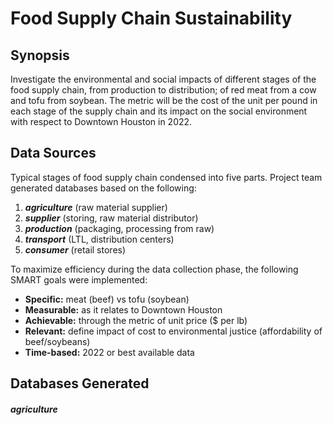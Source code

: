 # Food Supply Chain Sustainability 



## Synopsis

Investigate the environmental and social impacts of different stages of the food supply chain, from production to distribution; of red meat from a cow and tofu from soybean. The metric will be the cost of the unit per pound in each stage of the supply chain and its impact on the social environment with respect to Downtown Houston in 2022. 

## Data Sources 

Typical stages of food supply chain condensed into five parts. Project team generated databases based on the following:
1. ***agriculture*** (raw material supplier) 
2. ***supplier*** (storing, raw material distributor)
3. ***production*** (packaging, processing from raw)
4. ***transport*** (LTL, distribution centers)
5. ***consumer*** (retail stores)

To maximize efficiency during the data collection phase, the following SMART goals were implemented: 

- **Specific:** meat (beef) vs tofu (soybean)
- **Measurable:** as it relates to Downtown Houston
- **Achievable:** through the metric of unit price ($ per lb)
- **Relevant:** define impact of cost to environmental justice (affordability of beef/soybeans)
- **Time-based:** 2022 or best available data



## Databases Generated

#### *agriculture* 



